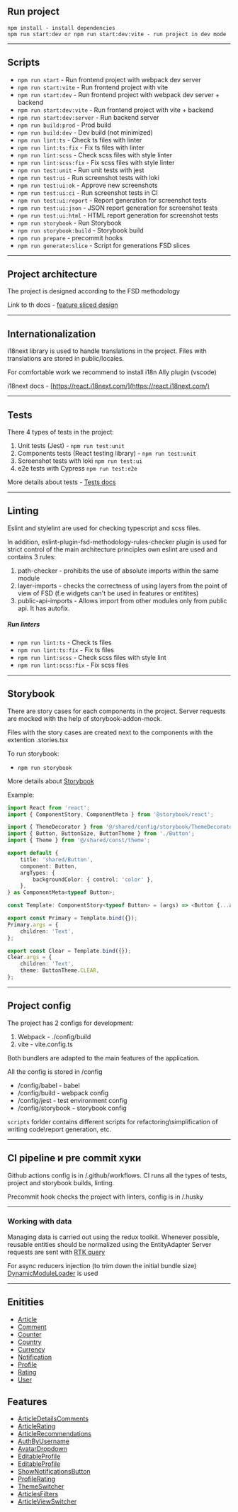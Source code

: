## Run project

```
npm install - install dependencies
npm run start:dev or npm run start:dev:vite - run project in dev mode
```

----

## Scripts

- `npm run start` - Run frontend project with webpack dev server
- `npm run start:vite` - Run frontend project with vite
- `npm run start:dev` - Run frontend project with webpack dev server + backend
- `npm run start:dev:vite` - Run frontend project with vite + backend
- `npm run start:dev:server` - Run backend server
- `npm run build:prod` - Prod build
- `npm run build:dev` - Dev build (not minimized)
- `npm run lint:ts` - Check ts files with linter
- `npm run lint:ts:fix` - Fix ts files with linter
- `npm run lint:scss` - Check scss files with style linter
- `npm run lint:scss:fix` - Fix scss files with style linter
- `npm run test:unit` - Run unit tests with jest
- `npm run test:ui` - Run screenshot tests with loki
- `npm run test:ui:ok` - Approve new screenshots
- `npm run test:ui:ci` - Run screenshot tests in CI
- `npm run test:ui:report` - Report generation for screenshot tests
- `npm run test:ui:json` - JSON report generation for screenshot tests
- `npm run test:ui:html` - HTML report generation for screenshot tests
- `npm run storybook` - Run Storybook
- `npm run storybook:build` - Storybook build
- `npm run prepare` - precommit hooks
- `npm run generate:slice` - Script for generations FSD slices

----

## Project architecture

The project is designed according to the FSD methodology

Link to th docs - [feature sliced design](https://feature-sliced.design/docs/get-started/tutorial)

----

## Internationalization

i18next library is used to handle translations in the project.
Files with translations are stored in public/locales.

For comfortable work we recommend to install i18n Ally plugin (vscode)

i18next docs - [https://react.i18next.com/](https://react.i18next.com/)

----

## Tests

There 4 types of tests in the project:
1) Unit tests (Jest) - `npm run test:unit`
2) Components tests (React testing library) - `npm run test:unit`
3) Screenshot tests with loki `npm run test:ui`
4) e2e tests with Cypress `npm run test:e2e`

More details about tests - [Tests docs](/docs/tests.md)

----

## Linting

Eslint and stylelint are used for checking typescript and scss files.

In addition, eslint-plugin-fsd-methodology-rules-checker plugin is used for strict control of the main architecture principles own eslint
are used and contains 3 rules:
1) path-checker - prohibits the use of absolute imports within the same module
2) layer-imports - checks the correctness of using layers from the point of view of FSD
   (f.e widgets can't be used in features or entitites)
3) public-api-imports - Allows import from other modules only from public api. It has autofix.

##### Run linters
- `npm run lint:ts` - Check ts files
- `npm run lint:ts:fix` - Fix ts files
- `npm run lint:scss` - Check scss files with style lint
- `npm run lint:scss:fix` - Fix scss files

----
## Storybook

There are story cases for each components in the project.
Server requests are mocked with the help of storybook-addon-mock.

Files with the story cases are created next to the components with the extention .stories.tsx

To run storybook:
- `npm run storybook`

More details about [Storybook](/docs/storybook.md)

Example:

```typescript jsx
import React from 'react';
import { ComponentStory, ComponentMeta } from '@storybook/react';

import { ThemeDecorator } from '@/shared/config/storybook/ThemeDecorator/ThemeDecorator';
import { Button, ButtonSize, ButtonTheme } from './Button';
import { Theme } from '@/shared/const/theme';

export default {
    title: 'shared/Button',
    component: Button,
    argTypes: {
        backgroundColor: { control: 'color' },
    },
} as ComponentMeta<typeof Button>;

const Template: ComponentStory<typeof Button> = (args) => <Button {...args} />;

export const Primary = Template.bind({});
Primary.args = {
    children: 'Text',
};

export const Clear = Template.bind({});
Clear.args = {
    children: 'Text',
    theme: ButtonTheme.CLEAR,
};
```


----

## Project config

The project has 2 configs for development:
1. Webpack - ./config/build
2. vite - vite.config.ts

Both bundlers are adapted to the main features of the application.

All the config is stored in /config
- /config/babel - babel
- /config/build - webpack config
- /config/jest - test environment config
- /config/storybook - storybook config

`scripts` forlder contains different scripts for refactoring\simplification of writing code\report generation, etc.

----

## CI pipeline и pre commit хуки

Github actions config is in /.github/workflows.
CI runs all the types of tests, project and storybook builds, linting.

Precommit hook checks the project with linters, config is in /.husky

----

### Working with data

Managing data is carried out using the redux toolkit.
Whenever possible, reusable entities should be normalized using the EntityAdapter
Server requests are sent with [RTK query](/src/shared/api/rtkApi.ts)

For async reducers injection (to trim down the initial bundle size)
[DynamicModuleLoader](/src/shared/lib/components/DynamicReducerLoader/DynamicReducerLoader.tsx) is used

----


## Enitities

- [Article](/src/entities/Article)
- [Comment](/src/entities/Comment)
- [Counter](/src/entities/Counter)
- [Country](/src/entities/Country)
- [Currency](/src/entities/Currency)
- [Notification](/src/entities/Notification)
- [Profile](/src/entities/Profile)
- [Rating](/src/entities/Rating)
- [User](/src/entities/User)

## Features

- [ArticleDetailsComments](/src/features/ArticleDetailsComments)
- [ArticleRating](/src/features/ArticleRating)
- [ArticleRecommendations](/src/features/ArticleRecommendations)
- [AuthByUsername](/src/features/AuthByUsername)
- [AvatarDropdown](/src/features/AvatarDropdown)
- [EditableProfile](/src/features/EditableProfile)
- [EditableProfile](/src/features/EditableProfile)
- [ShowNotificationsButton](/src/features/ShowNotificationsButton)
- [ProfileRating](/src/features/ProfileRating)
- [ThemeSwitcher](/src/features/ThemeSwitcher)
- [ArticlesFilters](/src/features/ArticlesFilters)
- [ArticleViewSwitcher](/src/features/ArticleViewSwitcher)
